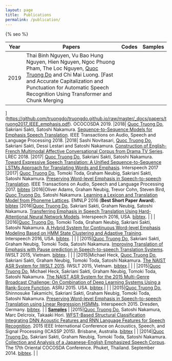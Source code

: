```yaml
---
layout: page
title:  Publications
permalink: /publication/
---
```

<!-- [code](http://truongdo.com/word-level-emphasis-estimation/) -->
{% seo %}

|Year|Papers|Codes|Samples|
|-----|------|-----|-------|
|2019| Thai Binh Nguyen, Vu Bao Hung Nguyen, Hien Nguyen, Ngoc Phuong Pham, The Loc Nguyen, [Quoc Truong Do](http://truongdo.com) and Chi Mai Luong. [Fast and Accurate Capitalization and Punctuation for Automatic Speech Recognition Using Transformer and Chunk Merging
](https://github.com/truongdo/truongdo.github.io/raw/master/_docs/papers/truong2017_IEEE_emphasis.pdf). OCOCOSDA 2019.
|2018| [Quoc Truong Do](http://truongdo.com), Sakriani Sakti, Satoshi Nakamura. [Sequence-to-Sequence Models for Emphasis Speech Translation](https://github.com/truongdo/truongdo.github.io/raw/master/_docs/papers/truong2017_IEEE_emphasis.pdf). IEEE Transactions on Audio, Speech and Language Processing 2018.
|2018| Sashi Novitasari, [Quoc Truong Do](http://truongdo.com), Sakriani Sakti, Dessi Lestari and Satoshi Nakamura. [Construction of English-French Multimodal Affective Conversational Corpus from Drama TV Series](http://truongdo.com). LREC 2018.
|2017| [Quoc Truong Do](http://truongdo.com), Sakriani Sakti, Satoshi Nakamura. [Toward Expressive Speech Translation: A Unified Sequence-to-Sequence LSTMs Approach for Translating Words and Emphasis](https://github.com/truongdo/truongdo.github.io/raw/master/_docs/papers/do2017_hard_attention.pdf). Interspeech 2017
|2017| [Quoc Truong Do](http://truongdo.com), Tomoki Toda, Graham Neubig, Sakriani Sakti, Satoshi Nakamura. [Preserving Word-level Emphasis in Speech-to-speech Translation](https://github.com/truongdo/truongdo.github.io/raw/master/_docs/papers/truong2017_IEEE_emphasis.pdf). IEEE Transactions on Audio, Speech and Language Processing 2017. [bibtex](https://github.com/truongdo/truongdo.github.io/raw/master/_docs/bibtex/truong2017_IEEE_emphasis.bib)
|2016|Oliver Adams, Graham Neubig, Trevor Cohn, Steven Bird, [Quoc Truong Do](http://truongdo.com), Satoshi Nakamura. [Learning a Lexicon and Translation Model from Phoneme Lattices](https://github.com/truongdo/truongdo.github.io/raw/master/_docs/papers/adams16emnlp.pdf). EMNLP 2016 (__Best Short Paper Award__). [bibtex](https://github.com/truongdo/truongdo.github.io/raw/master/_docs/bibtex/adams16emnlp.bib)
|2016|[Quoc Truong Do](http://truongdo.com), Sakriani Sakti, Graham Neubig, Satoshi Nakamura. [Transferring Emphasis in Speech Translation Using Hard-Attentional Neural Network Models](https://github.com/truongdo/truongdo.github.io/raw/master/_docs/papers/truong2016a_interspeech.pdf). Interspeech 2016, USA. [bibtex](https://github.com/truongdo/truongdo.github.io/raw/master/_docs/bibtex/truong2016a_interspeech.bib). | | |
|2016|[Quoc Truong Do](http://truongdo.com), Tomoki Toda, Graham Neubig, Sakriani Sakti, Satoshi Nakamura. [A Hybrid System for Continuous Word-level Emphasis Modeling Based on HMM State Clustering and Adaptive Training](https://github.com/truongdo/truongdo.github.io/raw/master/_docs/papers/truong2016b_interspeech.pdf). Interspeech 2016, USA. [bibtex](https://github.com/truongdo/truongdo.github.io/raw/master/_docs/bibtex/truong2016b_interspeech.bib). | | |
|2015|[Quoc Truong Do](http://truongdo.com), Sakriani Sakti, Graham Neubig, Tomoki Toda, Satoshi Nakamura. [Improving Translation of Emphasis with Pause prediction in Speech-to-speech Translation Systems](https://github.com/truongdo/truongdo.github.io/raw/master/_docs/papers/do2015iwslt.pdf). IWSLT 2015, Vietnam. [bibtex](https://github.com/truongdo/truongdo.github.io/raw/master/_docs/bibtex/truong2015_iwslt.bib). | | |
|2015|Michael Heck, [Quoc Truong Do](http://truongdo.com), Sakriani Sakti, Graham Neubig, Tomoki Toda, Satoshi Nakamura. [The NAIST ASR System for IWSLT 2015](https://github.com/truongdo/truongdo.github.io/raw/master/_docs/papers/michael15iwslt.pdf). IWSLT 2015, Vietnam. [bibtex](https://github.com/truongdo/truongdo.github.io/raw/master/_docs/bibtex/michael_iwslt.bib).| | |
|2015|[Quoc Truong Do](http://truongdo.com), Michael Heck, Sakriani Sakti, Graham Neubig, Tomoki Toda, Satoshi Nakamura. [The NAIST ASR System for the 2015 Multi-Genre Broadcast Challenge: On Combination of Deep Learning Systems Using a Rank-Score Function](https://github.com/truongdo/truongdo.github.io/raw/master/_docs/papers/do15asru.pdf). ASRU 2015. USA. [bibtex](https://github.com/truongdo/truongdo.github.io/raw/master/_docs/bibtex/truong2015_asru.bib).| | |
|2015|[Quoc Truong Do](http://truongdo.com), Shinnosuke Takamichi, Sakriani Sakti, Graham Neubig, Tomoki Toda, Satoshi Nakamura. [Preserving Word-level Emphasis in Speech-to-speech Translation using Linear Regression HSMMs](https://github.com/truongdo/truongdo.github.io/raw/master/_docs/papers/do15interspeech.pdf). Interspeech 2015. Dresden, Germany. [bibtex](https://github.com/truongdo/truongdo.github.io/raw/master/_docs/bibtex/truong2015_interspeech.bib). | | [__Samples__](https://github.com/truongdo/truongdo.github.io/raw/master/_samples/INTERSPEECH2015.zip) |
|2015|[Quoc Truong Do](http://truongdo.com), Satoshi Nakamura, Marc Delcroix, Takaaki Hori. [WFST-Based Structural Classification Integrating DNN Acoustic Features and RNN Language Features for Speech Recognition](https://github.com/truongdo/truongdo.github.io/raw/master/_docs/papers/do15icassp.pdf). 2015 IEEE International Conference on Acoustics, Speech, and Signal Processing (ICASSP 2015). Brisbane, Australia. [bibtex](https://github.com/truongdo/truongdo.github.io/raw/master/_docs/bibtex/truong2015_wfst.bib) | |
|2014|[Quoc Truong Do](http://truongdo.com), Sakriani Sakti, Graham Neubig, Tomoki Toda, Satoshi Nakamura. [Collection and Analysis of a Japanese-English Emphasized Speech Corpus](https://github.com/truongdo/truongdo.github.io/raw/master/_docs/papers/truong2014_cocosda.pdf). The 17th Oriental COCOSDA Conference. Phuket, Thailand. September 2014. [bibtex](https://github.com/truongdo/truongdo.github.io/raw/master/_docs/bibtex/truong2014_cocosda.bib). | |
